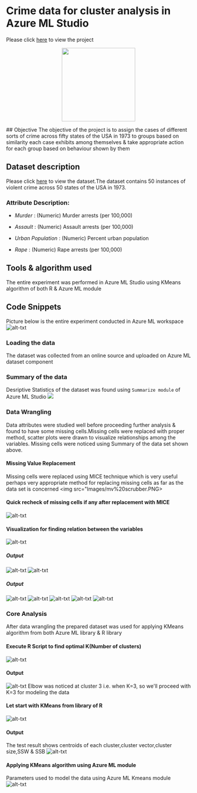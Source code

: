 # Crime data for cluster analysis in Azure ML Studio
Please click [here](https://gallery.azure.ai/Experiment/Cluster-Analysis-on-Crime-Data) to view the project


<p align="center">
  <img src="Images/cuchillo-con-sangre.jpg",alt="neofetch" align="middle" height="200px">
  </p>
## Objective
The objective of the project is to assign the cases of different sorts of crime across fifty states of the USA in 1973 to groups based on similarity each case exhibits among themselves & take appropriate action for each group based on behaviour shown by them

## Dataset description
Please click [here](Dataset/crime_data1.csv) to view the dataset.The dataset contains 50 instances of violent crime across 50 states of the USA in 1973.

### Attribute Description:

* _Murder_ : (Numeric) Murder arrests (per 100,000)

*  _Assault_ : (Numeric) Assault arrests (per 100,000)

* _Urban Population_ : (Numeric) Percent urban population

* _Rape_ : (Numeric) Rape arrests (per 100,000)

## Tools & algorithm used
The entire experiment was performed in Azure ML Studio using KMeans algorithm of both R & Azure ML module

## Code Snippets
Picture below is the entire experiment conducted in Azure ML workspace
![alt-txt](Images/Experiment.PNG)

### Loading the data
The dataset was collected from an online source and uploaded on Azure ML dataset component

### Summary of the data
Desriptive Statistics of the dataset was found using `Summarize module` of Azure ML Studio
<img src="Images/Capture.PNG">
### Data Wrangling
Data attributes were studied well before proceeding further analysis & found to have some missing cells.Missing cells were replaced with proper method, scatter plots were drawn to visualize relationships among the variables.
Missing cells were noticed using Summary of the data set shown above.
#### Missing Value Replacement
Missing cells were replaced using MICE technique which is very useful perhaps very appropriate method for replacing missing cells as far as the data set is concerned
<img src="Images/mv%20scrubber.PNG>
          
#### Quick recheck of missing cells if any after replacement with MICE
![alt-txt](Images/summary%20after%20replacing%20mv.PNG)   

#### Visualization for finding relation between the variables
![alt-txt](Images/scatter%20plot1.PNG)
##### Output
![alt-txt](Images/scatter%20plot2.PNG)
![alt-txt](Images/scatter%20plot3.PNG)
##### Output
![alt-txt](Images/scatter%20plots.PNG)
![alt-txt](Images/scatter%20plot4.PNG)
![alt-txt](Images/scatterplot5.PNG)
![alt-txt](Images/scatter%20plot%206.PNG)
![alt-txt](Images/scatter%20plot7.PNG)

### Core Analysis
After data wrangling the prepared dataset was used for applying KMeans algorithm from both Azure ML library & R library

#### Execute R Script to find optimal K(Number of clusters)
![alt-txt](Images/R%20script%20for%20elbow%20method.PNG)
#### Output
![alt-txt](Images/elbow%20plot.PNG)
Elbow was noticed at cluster 3 i.e. when K=3, so we'll proceed with K=3 for modeling the data
#### Let start with KMeans from library of R
![alt-txt](Images/Kmeans%20with%20R.PNG)
#### Output
The test result shows centroids of each cluster,cluster vector,cluster size,SSW & SSB
![alt-txt](Images/Output%20of%20KMeans%20with%20R.PNG)
#### Applying KMeans algorithm using Azure ML module
Parameters used to model the data using Azure ML Kmeans module
![alt-txt](Images/parameters%20for%20Kmeans%20in%20Azure.PNG)


























